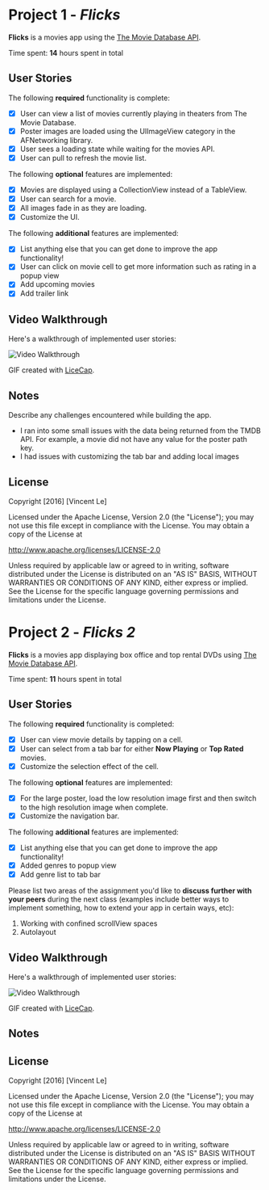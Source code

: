 # Project 1 - *Flicks*

**Flicks** is a movies app using the [The Movie Database API](http://docs.themoviedb.apiary.io/#).

Time spent: **14** hours spent in total

## User Stories

The following **required** functionality is complete:

- [x] User can view a list of movies currently playing in theaters from The Movie Database.
- [x] Poster images are loaded using the UIImageView category in the AFNetworking library.
- [x] User sees a loading state while waiting for the movies API.
- [x] User can pull to refresh the movie list.

The following **optional** features are implemented:

- [x] Movies are displayed using a CollectionView instead of a TableView.
- [x] User can search for a movie.
- [x] All images fade in as they are loading.
- [x] Customize the UI.

The following **additional** features are implemented:

- [x] List anything else that you can get done to improve the app functionality!
- [x] User can click on movie cell to get more information such as rating in a popup view
- [x] Add upcoming movies
- [x] Add trailer link

## Video Walkthrough 

Here's a walkthrough of implemented user stories:

 <img src='images/scrolling.gif' title='Video Walkthrough' width='' alt='Video Walkthrough' />

GIF created with [LiceCap](http://www.cockos.com/licecap/).

## Notes

Describe any challenges encountered while building the app.

- I ran into some small issues with the data being returned from the TMDB API. For example, a movie did not have any value for the poster path key.
- I had issues with customizing the tab bar and adding local images

## License

Copyright [2016] [Vincent Le]

Licensed under the Apache License, Version 2.0 (the "License");
you may not use this file except in compliance with the License.
You may obtain a copy of the License at

http://www.apache.org/licenses/LICENSE-2.0

Unless required by applicable law or agreed to in writing, software
distributed under the License is distributed on an "AS IS" BASIS,
WITHOUT WARRANTIES OR CONDITIONS OF ANY KIND, either express or implied.
See the License for the specific language governing permissions and
limitations under the License.


# Project 2 - *Flicks 2*

**Flicks** is a movies app displaying box office and top rental DVDs using [The Movie Database API](http://docs.themoviedb.apiary.io/#).

Time spent: **11** hours spent in total

## User Stories

The following **required** functionality is completed:

- [x] User can view movie details by tapping on a cell.
- [x] User can select from a tab bar for either **Now Playing** or **Top Rated** movies.
- [x] Customize the selection effect of the cell.

The following **optional** features are implemented:

- [x] For the large poster, load the low resolution image first and then switch to the high resolution image when complete.
- [x] Customize the navigation bar.

The following **additional** features are implemented:

- [x] List anything else that you can get done to improve the app functionality!
- [x] Added genres to popup view
- [x] Add genre list to tab bar

Please list two areas of the assignment you'd like to **discuss further with your peers** during the next class (examples include better ways to implement something, how to extend your app in certain ways, etc):

1. Working with confined scrollView spaces
2. Autolayout 

## Video Walkthrough 

Here's a walkthrough of implemented user stories:

<img src='images/genre.gif' title='Video Walkthrough' width='' alt='Video Walkthrough' />

GIF created with [LiceCap](http://www.cockos.com/licecap/).

## Notes


## License

Copyright [2016] [Vincent Le]

Licensed under the Apache License, Version 2.0 (the "License");
you may not use this file except in compliance with the License.
You may obtain a copy of the License at

http://www.apache.org/licenses/LICENSE-2.0

Unless required by applicable law or agreed to in writing, software
distributed under the License is distributed on an "AS IS" BASIS
WITHOUT WARRANTIES OR CONDITIONS OF ANY KIND, either express or implied.
See the License for the specific language governing permissions and
limitations under the License.
